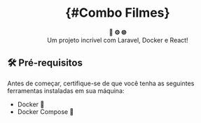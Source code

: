 
<h1 align="center">{#Combo Filmes}</h1>

<div align="center">
  <strong>🐳 ⚙️ 🌐</strong>
</div>
<div align="center">
  Um projeto incrível com Laravel, Docker e React!
</div>

## 🛠️ Pré-requisitos

Antes de começar, certifique-se de que você tenha as seguintes ferramentas instaladas em sua máquina:

- Docker 🐳
- Docker Compose 🐙
